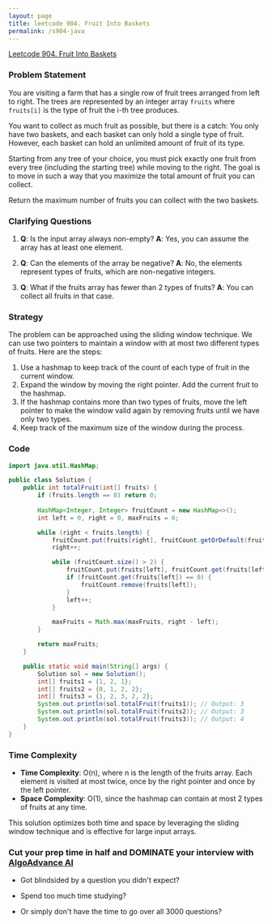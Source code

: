```yaml
---
layout: page
title: leetcode 904. Fruit Into Baskets
permalink: /s904-java
---
```

[Leetcode 904. Fruit Into Baskets](https://algoadvance.github.io/algoadvance/l904)
### Problem Statement

You are visiting a farm that has a single row of fruit trees arranged from left to right. The trees are represented by an integer array `fruits` where `fruits[i]` is the type of fruit the i-th tree produces.

You want to collect as much fruit as possible, but there is a catch: You only have two baskets, and each basket can only hold a single type of fruit. However, each basket can hold an unlimited amount of fruit of its type. 

Starting from any tree of your choice, you must pick exactly one fruit from every tree (including the starting tree) while moving to the right. The goal is to move in such a way that you maximize the total amount of fruit you can collect.

Return the maximum number of fruits you can collect with the two baskets.

### Clarifying Questions

1. **Q**: Is the input array always non-empty?
   **A**: Yes, you can assume the array has at least one element.

2. **Q**: Can the elements of the array be negative?
   **A**: No, the elements represent types of fruits, which are non-negative integers.

3. **Q**: What if the fruits array has fewer than 2 types of fruits?
   **A**: You can collect all fruits in that case.

### Strategy

The problem can be approached using the sliding window technique. We can use two pointers to maintain a window with at most two different types of fruits. Here are the steps:

1. Use a hashmap to keep track of the count of each type of fruit in the current window.
2. Expand the window by moving the right pointer. Add the current fruit to the hashmap.
3. If the hashmap contains more than two types of fruits, move the left pointer to make the window valid again by removing fruits until we have only two types.
4. Keep track of the maximum size of the window during the process.

### Code

```java
import java.util.HashMap;

public class Solution {
    public int totalFruit(int[] fruits) {
        if (fruits.length == 0) return 0;
        
        HashMap<Integer, Integer> fruitCount = new HashMap<>();
        int left = 0, right = 0, maxFruits = 0;

        while (right < fruits.length) {
            fruitCount.put(fruits[right], fruitCount.getOrDefault(fruits[right], 0) + 1);
            right++;

            while (fruitCount.size() > 2) {
                fruitCount.put(fruits[left], fruitCount.get(fruits[left]) - 1);
                if (fruitCount.get(fruits[left]) == 0) {
                    fruitCount.remove(fruits[left]);
                }
                left++;
            }

            maxFruits = Math.max(maxFruits, right - left);
        }

        return maxFruits;
    }

    public static void main(String[] args) {
        Solution sol = new Solution();
        int[] fruits1 = {1, 2, 1};
        int[] fruits2 = {0, 1, 2, 2};
        int[] fruits3 = {1, 2, 3, 2, 2};
        System.out.println(sol.totalFruit(fruits1)); // Output: 3
        System.out.println(sol.totalFruit(fruits2)); // Output: 3
        System.out.println(sol.totalFruit(fruits3)); // Output: 4
    }
}
```

### Time Complexity

- **Time Complexity**: O(n), where n is the length of the fruits array. Each element is visited at most twice, once by the right pointer and once by the left pointer.
- **Space Complexity**: O(1), since the hashmap can contain at most 2 types of fruits at any time.

This solution optimizes both time and space by leveraging the sliding window technique and is effective for large input arrays.


### Cut your prep time in half and DOMINATE your interview with [AlgoAdvance AI](https://algoAdvance.com)

- Got blindsided by a question you didn't expect?

- Spend too much time studying?

- Or simply don't have the time to go over all 3000 questions?

